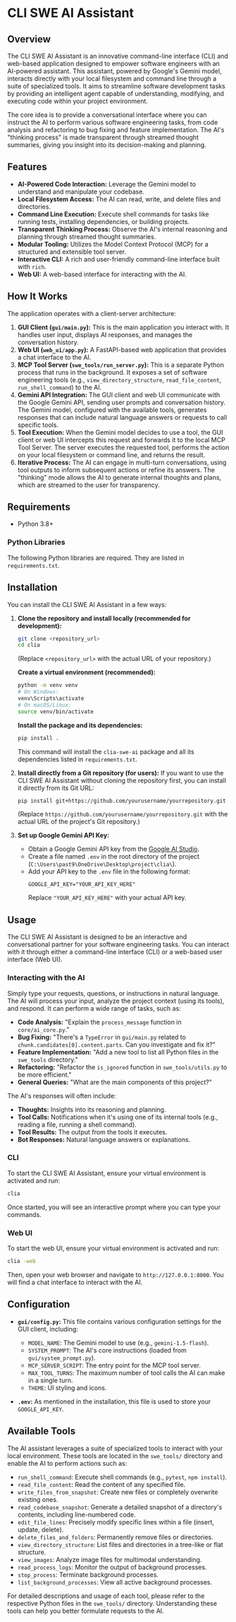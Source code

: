 # CLI SWE AI Assistant

## Overview

The CLI SWE AI Assistant is an innovative command-line interface (CLI) and web-based application designed to empower software engineers with an AI-powered assistant. This assistant, powered by Google's Gemini model, interacts directly with your local filesystem and command line through a suite of specialized tools. It aims to streamline software development tasks by providing an intelligent agent capable of understanding, modifying, and executing code within your project environment.

The core idea is to provide a conversational interface where you can instruct the AI to perform various software engineering tasks, from code analysis and refactoring to bug fixing and feature implementation. The AI's "thinking process" is made transparent through streamed thought summaries, giving you insight into its decision-making and planning.

## Features

*   **AI-Powered Code Interaction:** Leverage the Gemini model to understand and manipulate your codebase.
*   **Local Filesystem Access:** The AI can read, write, and delete files and directories.
*   **Command Line Execution:** Execute shell commands for tasks like running tests, installing dependencies, or building projects.
*   **Transparent Thinking Process:** Observe the AI's internal reasoning and planning through streamed thought summaries.
*   **Modular Tooling:** Utilizes the Model Context Protocol (MCP) for a structured and extensible tool server.
*   **Interactive CLI:** A rich and user-friendly command-line interface built with `rich`.
*   **Web UI:** A web-based interface for interacting with the AI.

## How It Works

The application operates with a client-server architecture:

1.  **GUI Client (`gui/main.py`):** This is the main application you interact with. It handles user input, displays AI responses, and manages the conversation history.
2.  **Web UI (`web_ui/app.py`):** A FastAPI-based web application that provides a chat interface to the AI.
3.  **MCP Tool Server (`swe_tools/run_server.py`):** This is a separate Python process that runs in the background. It exposes a set of software engineering tools (e.g., `view_directory_structure`, `read_file_content`, `run_shell_command`) to the AI.
4.  **Gemini API Integration:** The GUI client and web UI communicate with the Google Gemini API, sending user prompts and conversation history. The Gemini model, configured with the available tools, generates responses that can include natural language answers or requests to call specific tools.
5.  **Tool Execution:** When the Gemini model decides to use a tool, the GUI client or web UI intercepts this request and forwards it to the local MCP Tool Server. The server executes the requested tool, performs the action on your local filesystem or command line, and returns the result.
6.  **Iterative Process:** The AI can engage in multi-turn conversations, using tool outputs to inform subsequent actions or refine its answers. The "thinking" mode allows the AI to generate internal thoughts and plans, which are streamed to the user for transparency.

## Requirements

*   Python 3.8+

### Python Libraries

The following Python libraries are required. They are listed in `requirements.txt`.

## Installation

You can install the CLI SWE AI Assistant in a few ways:

1.  **Clone the repository and install locally (recommended for development):**
    ```bash
    git clone <repository_url>
    cd clia
    ```
    (Replace `<repository_url>` with the actual URL of your repository.)

    **Create a virtual environment (recommended):**
    ```bash
    python -m venv venv
    # On Windows:
    venv\Scripts\activate
    # On macOS/Linux:
    source venv/bin/activate
    ```

    **Install the package and its dependencies:**
    ```bash
    pip install .
    ```
    This command will install the `clia-swe-ai` package and all its dependencies listed in `requirements.txt`.

2.  **Install directly from a Git repository (for users):**
    If you want to use the CLI SWE AI Assistant without cloning the repository first, you can install it directly from its Git URL:
    ```bash
    pip install git+https://github.com/yourusername/yourrepository.git
    ```
    (Replace `https://github.com/yourusername/yourrepository.git` with the actual URL of the project's Git repository.)

3.  **Set up Google Gemini API Key:**
    *   Obtain a Google Gemini API key from the [Google AI Studio](https://aistudio.google.com/app/apikey).
    *   Create a file named `.env` in the root directory of the project (`C:\Users\past9\OneDrive\Desktop\project\clia\`).
    *   Add your API key to the `.env` file in the following format:
        ```
        GOOGLE_API_KEY="YOUR_API_KEY_HERE"
        ```
        Replace `"YOUR_API_KEY_HERE"` with your actual API key.

## Usage

The CLI SWE AI Assistant is designed to be an interactive and conversational partner for your software engineering tasks. You can interact with it through either a command-line interface (CLI) or a web-based user interface (Web UI).

### Interacting with the AI

Simply type your requests, questions, or instructions in natural language. The AI will process your input, analyze the project context (using its tools), and respond. It can perform a wide range of tasks, such as:

*   **Code Analysis:** "Explain the `process_message` function in `core/ai_core.py`."
*   **Bug Fixing:** "There's a `TypeError` in `gui/main.py` related to `chunk.candidates[0].content.parts`. Can you investigate and fix it?"
*   **Feature Implementation:** "Add a new tool to list all Python files in the `swe_tools` directory."
*   **Refactoring:** "Refactor the `is_ignored` function in `swe_tools/utils.py` to be more efficient."
*   **General Queries:** "What are the main components of this project?"

The AI's responses will often include:
*   **Thoughts:** Insights into its reasoning and planning.
*   **Tool Calls:** Notifications when it's using one of its internal tools (e.g., reading a file, running a shell command).
*   **Tool Results:** The output from the tools it executes.
*   **Bot Responses:** Natural language answers or explanations.

### CLI

To start the CLI SWE AI Assistant, ensure your virtual environment is activated and run:

```bash
clia
```
Once started, you will see an interactive prompt where you can type your commands.

### Web UI

To start the web UI, ensure your virtual environment is activated and run:

```bash
clia -web
```
Then, open your web browser and navigate to `http://127.0.0.1:8000`. You will find a chat interface to interact with the AI.

## Configuration

*   **`gui/config.py`:** This file contains various configuration settings for the GUI client, including:
    *   `MODEL_NAME`: The Gemini model to use (e.g., `gemini-1.5-flash`).
    *   `SYSTEM_PROMPT`: The AI's core instructions (loaded from `gui/system_prompt.py`).
    *   `MCP_SERVER_SCRIPT`: The entry point for the MCP tool server.
    *   `MAX_TOOL_TURNS`: The maximum number of tool calls the AI can make in a single turn.
    *   `THEME`: UI styling and icons.

*   **`.env`:** As mentioned in the installation, this file is used to store your `GOOGLE_API_KEY`.

## Available Tools

The AI assistant leverages a suite of specialized tools to interact with your local environment. These tools are located in the `swe_tools/` directory and enable the AI to perform actions such as:

*   `run_shell_command`: Execute shell commands (e.g., `pytest`, `npm install`).
*   `read_file_content`: Read the content of any specified file.
*   `write_files_from_snapshot`: Create new files or completely overwrite existing ones.
*   `read_codebase_snapshot`: Generate a detailed snapshot of a directory's contents, including line-numbered code.
*   `edit_file_lines`: Precisely modify specific lines within a file (insert, update, delete).
*   `delete_files_and_folders`: Permanently remove files or directories.
*   `view_directory_structure`: List files and directories in a tree-like or flat structure.
*   `view_images`: Analyze image files for multimodal understanding.
*   `read_process_logs`: Monitor the output of background processes.
*   `stop_process`: Terminate background processes.
*   `list_background_processes`: View all active background processes.

For detailed descriptions and usage of each tool, please refer to the respective Python files in the `swe_tools/` directory. Understanding these tools can help you better formulate requests to the AI.